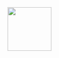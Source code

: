 <div id="header" align="center">
  <img src="[https://media.giphy.com/media/M9gbBd9nbDrOTu1Mqx/giphy.gif](https://media.giphy.com/media/wkW0maGDN1eSc/giphy.gif)" width="100"/>
</div>
